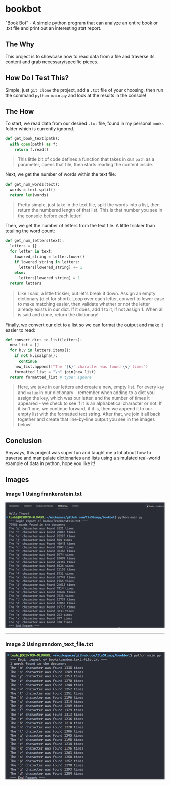 # bookbot
"Book Bot" - A simple python program that can analyze an entire book or .txt file and print out an interesting stat report.

## The Why

This project is to showcase how to read data from a file and traverse its content and grab necessary/specific pieces.


## How Do I Test This?

Simple, just `git clone` the project, add a `.txt` file of your choosing, then run the command `python main.py` and look at the results in the console!

## The How

To start, we read data from our desired `.txt` file, found in my personal `books` folder which is currently ignored.
``` py
def get_book_text(path):
  with open(path) as f:
    return f.read()
```
> This little bit of code defines a function that takes in our `path` as a parameter, opens that file, then starts reading the content inside.

Next, we get the number of words within the text file:
``` py
def get_num_words(text):
  words = text.split()
  return len(words)
```
> Pretty simple, just take in the text file, split the words into a list, then return the numbered length of that list. This is that number you see in the console before each letter!

Then, we get the number of letters from the text file. A little trickier than totaling the word count:
``` py
def get_num_letters(text):
  letters = {}
  for letter in text:
    lowered_string = letter.lower()
    if lowered_string in letters:
      letters[lowered_string] += 1
    else:
      letters[lowered_string] = 1
  return letters
```
> Like I said, a little trickier, but let's break it down. Assign an empty dictionary (dict for short). Loop over each letter, convert to lower case to make matching easier, then validate whether or not the letter already exists in our dict. If it does, add 1 to it, if not assign 1. When all is said and done, return the dictionary!

Finally, we convert our dict to a list so we can format the output and make it easier to read:
``` py
def convert_dict_to_list(letters):
  new_list = []
  for k,v in letters.items():
    if not k.isalpha():
      continue
    new_list.append(f"The '{k}' character was found {v} times")
    formatted_list = "\n".join(new_list)
  return formatted_list # type: ignore
```
> Here, we take in our letters and create a new, empty list. For every `key` and `value` in our dictionary - remember when adding to a dict you assign the key, which was our letter, and the number of times it appeared - we check to see if it is an alphabetical character or not. If it isn't one, we continue forward, if it is, then we append it to our empty list with the formatted text string. After that, we join it all back together and create that line-by-line output you see in the images below!

## Conclusion

Anyways, this project was super fun and taught me a lot about how to traverse and manipulate dictionaries and lists using a simulated real-world example of data in python, hope you like it!

## Images

### Image 1 Using frankenstein.txt
![image](/images/00_bookbot_screenshot.png)

---

### Image 2 Using random_text_file.txt
![image](/images/01_bookbot_screenshot.png)